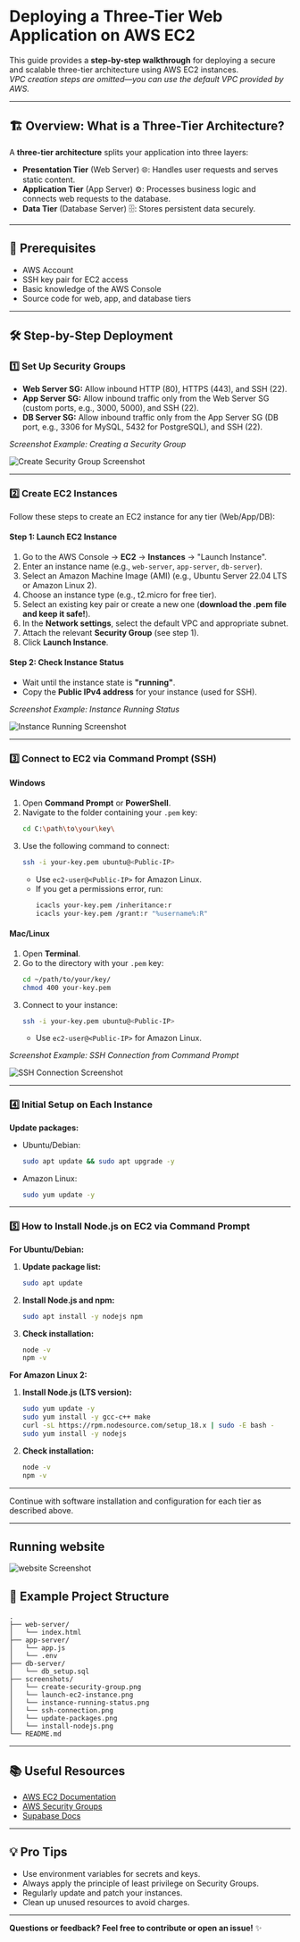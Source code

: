 # Deploying a Three-Tier Web Application on AWS EC2

This guide provides a **step-by-step walkthrough** for deploying a secure and scalable three-tier architecture using AWS EC2 instances.  
*VPC creation steps are omitted—you can use the default VPC provided by AWS.*

---

## 🏗️ Overview: What is a Three-Tier Architecture?

A **three-tier architecture** splits your application into three layers:
- **Presentation Tier** (Web Server) 🌐: Handles user requests and serves static content.
- **Application Tier** (App Server) ⚙️: Processes business logic and connects web requests to the database.
- **Data Tier** (Database Server) 🗄️: Stores persistent data securely.

---

## 📝 Prerequisites

- AWS Account
- SSH key pair for EC2 access
- Basic knowledge of the AWS Console
- Source code for web, app, and database tiers

---

## 🛠️ Step-by-Step Deployment

### 1️⃣ Set Up Security Groups

- **Web Server SG:** Allow inbound HTTP (80), HTTPS (443), and SSH (22).
- **App Server SG:** Allow inbound traffic only from the Web Server SG (custom ports, e.g., 3000, 5000), and SSH (22).
- **DB Server SG:** Allow inbound traffic only from the App Server SG (DB port, e.g., 3306 for MySQL, 5432 for PostgreSQL), and SSH (22).

*Screenshot Example: Creating a Security Group*

![Create Security Group Screenshot](https://github.com/Naveen15github/Deployment-of-a-Three-Tier-Web-Application-on-AWS-EC2-/blob/eca1cd7dd9d42d3483dc1fe16d705a833de7d7c9/Screenshot%20(28).png)

---

### 2️⃣ Create EC2 Instances

Follow these steps to create an EC2 instance for any tier (Web/App/DB):

#### **Step 1: Launch EC2 Instance**
1. Go to the AWS Console → **EC2** → **Instances** → "Launch Instance".
2. Enter an instance name (e.g., `web-server`, `app-server`, `db-server`).
3. Select an Amazon Machine Image (AMI) (e.g., Ubuntu Server 22.04 LTS or Amazon Linux 2).
4. Choose an instance type (e.g., t2.micro for free tier).
5. Select an existing key pair or create a new one (**download the .pem file and keep it safe!**).
6. In the **Network settings**, select the default VPC and appropriate subnet.
7. Attach the relevant **Security Group** (see step 1).
8. Click **Launch Instance**.

#### **Step 2: Check Instance Status**
- Wait until the instance state is **"running"**.
- Copy the **Public IPv4 address** for your instance (used for SSH).

*Screenshot Example: Instance Running Status*

![Instance Running Screenshot](https://github.com/Naveen15github/Deployment-of-a-Three-Tier-Web-Application-on-AWS-EC2-/blob/254b71186353fc7d030004ccedf5b46e96f65b0b/Screenshot%20(29).png)

---

### 3️⃣ Connect to EC2 via Command Prompt (SSH)

#### **Windows**
1. Open **Command Prompt** or **PowerShell**.
2. Navigate to the folder containing your `.pem` key:
   ```sh
   cd C:\path\to\your\key\
   ```
3. Use the following command to connect:
   ```sh
   ssh -i your-key.pem ubuntu@<Public-IP>
   ```
   - Use `ec2-user@<Public-IP>` for Amazon Linux.
   - If you get a permissions error, run:
     ```sh
     icacls your-key.pem /inheritance:r
     icacls your-key.pem /grant:r "%username%:R"
     ```

#### **Mac/Linux**
1. Open **Terminal**.
2. Go to the directory with your `.pem` key:
   ```sh
   cd ~/path/to/your/key/
   chmod 400 your-key.pem
   ```
3. Connect to your instance:
   ```sh
   ssh -i your-key.pem ubuntu@<Public-IP>
   ```
   - Use `ec2-user@<Public-IP>` for Amazon Linux.

*Screenshot Example: SSH Connection from Command Prompt*

![SSH Connection Screenshot](https://github.com/Naveen15github/Deployment-of-a-Three-Tier-Web-Application-on-AWS-EC2-/blob/55c38ff189f6b13c5806905c89cdc67fbf9f0aee/Screenshot%20(30).png)

---

### 4️⃣ Initial Setup on Each Instance

**Update packages:**
- Ubuntu/Debian:
  ```sh
  sudo apt update && sudo apt upgrade -y
  ```
- Amazon Linux:
  ```sh
  sudo yum update -y
  ```


---

### 5️⃣ How to Install Node.js on EC2 via Command Prompt

**For Ubuntu/Debian:**

1. **Update package list:**
   ```sh
   sudo apt update
   ```
2. **Install Node.js and npm:**
   ```sh
   sudo apt install -y nodejs npm
   ```
3. **Check installation:**
   ```sh
   node -v
   npm -v
   ```

**For Amazon Linux 2:**

1. **Install Node.js (LTS version):**
   ```sh
   sudo yum update -y
   sudo yum install -y gcc-c++ make
   curl -sL https://rpm.nodesource.com/setup_18.x | sudo -E bash -
   sudo yum install -y nodejs
   ```
2. **Check installation:**
   ```sh
   node -v
   npm -v
   ```

---

Continue with software installation and configuration for each tier as described above.

---
## Running website
![website Screenshot](https://github.com/Naveen15github/Deployment-of-a-Three-Tier-Web-Application-on-AWS-EC2-/blob/212b23e4e44635e8da79a7ad10fa242fcacbcecb/Screenshot%20(27).png)
## 📁 Example Project Structure

```
.
├── web-server/
│   └── index.html
├── app-server/
│   └── app.js
│   └── .env
├── db-server/
│   └── db_setup.sql
├── screenshots/
│   └── create-security-group.png
│   └── launch-ec2-instance.png
│   └── instance-running-status.png
│   └── ssh-connection.png
│   └── update-packages.png
│   └── install-nodejs.png
└── README.md
```

---

## 📚 Useful Resources

- [AWS EC2 Documentation](https://docs.aws.amazon.com/ec2/)
- [AWS Security Groups](https://docs.aws.amazon.com/vpc/latest/userguide/VPC_SecurityGroups.html)
- [Supabase Docs](https://supabase.com/docs)

---

## 💡 Pro Tips

- Use environment variables for secrets and keys.
- Always apply the principle of least privilege on Security Groups.
- Regularly update and patch your instances.
- Clean up unused resources to avoid charges.

---

**Questions or feedback? Feel free to contribute or open an issue!** ✨
